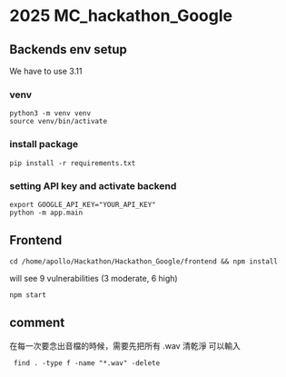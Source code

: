 ﻿# 2025 MC_hackathon_Google

## Backends env setup

We have to use 3.11

### venv
```
python3 -m venv venv
source venv/bin/activate
```

### install package
```
pip install -r requirements.txt
```

### setting API key and activate backend
```
export GOOGLE_API_KEY="YOUR_API_KEY"
python -m app.main
```

## Frontend

```
cd /home/apollo/Hackathon/Hackathon_Google/frontend && npm install
```

will see 9 vulnerabilities (3 moderate, 6 high)

```
npm start
```

## comment

在每一次要念出音檔的時候，需要先把所有 .wav 清乾淨
可以輸入
```
 find . -type f -name "*.wav" -delete
```